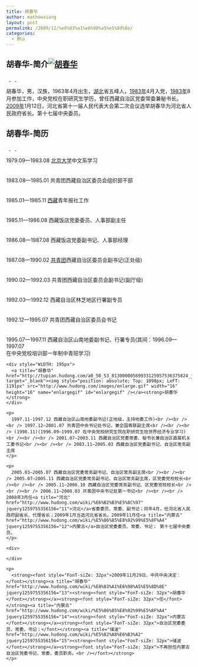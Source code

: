 ```yaml
---
title: 胡春华
author: mathewxiang
layout: post
permalink: /2009/12/%e8%83%a1%e6%98%a5%e5%8d%8e/
categories:
  - 默认
---
```

## 胡春华-简介<a title="胡春华" href="http://tupian.hudong.com/a0_50_53_01300000569933125957536375824_jpg.html" target="_blank"><img title="胡春华" alt="胡春华" src="http://a0.att.hudong.com/50/53/01300000569933125957536375824_s.jpg" /></a>

<span><a name="1" id="1"> </a> <a href="http://www.hudong.com/editsectionauth/%E8%83%A1%E6%98%A5%E5%8D%8E/1" target="_self" name="bjbd" id="bjbd"> </a> <a jquery1259755356156="36" name="tiwen" id="tiwen"> </a> <a href="http://www.hudong.com/wiki/%E8%83%A1%E6%98%A5%E5%8D%8E#catalog" name="hml" id="hml"> </a></span>

胡春华，男，汉族，1963年4月出生，<a title="湖北" href="http://www.hudong.com/wiki/%E6%B9%96%E5%8C%97" target="_blank" jquery1259755356156="4">湖北</a>省五峰人，<a title="1983年" href="http://www.hudong.com/wiki/1983%E5%B9%B4" target="_blank" jquery1259755356156="5">1983年</a>4月入党，<a title="1983年" href="http://www.hudong.com/wiki/1983%E5%B9%B4" jquery1259755356156="6">1983年</a>8月参加工作，中央党校在职研究生学历，曾任西藏自治区党委常委兼秘书长。<a title="2009年" href="http://www.hudong.com/wiki/2009%E5%B9%B4" jquery1259755356156="7">2009年</a>1月12日，河北省第十一届人民代表大会第二次会议选举胡春华为河北省人民政府省长。第十七届中央委员。

<div>
  <h2>
    胡春华-简历
  </h2>
  
  <p>
    <span><a name="3" id="3"> </a> <a href="http://www.hudong.com/editsectionauth/%E8%83%A1%E6%98%A5%E5%8D%8E/3" target="_self" name="bjbd" id="bjbd"> </a> <a jquery1259755356156="37" name="tiwen" id="tiwen"> </a> <a href="http://www.hudong.com/wiki/%E8%83%A1%E6%98%A5%E5%8D%8E#catalog" name="hml" id="hml"> </a></span></div> <p>
      1979.09—1983.08 <a title="北京大学" href="http://www.hudong.com/wiki/%E5%8C%97%E4%BA%AC%E5%A4%A7%E5%AD%A6" jquery1259755356156="8">北京大学</a>中文系学习<br /><br /><br /> 1983.08—1985.01 共青团西藏自治区委员会组织部干部<br /><br /><br /> 1985.01—1985.11 <a title="西藏" href="http://www.hudong.com/wiki/%E8%A5%BF%E8%97%8F" jquery1259755356156="9">西藏</a>青年报社工作<br /><br /><br /> 1985.11—1986.08 西藏饭店党委委员、人事部副主任<br /><br /><br /> 1986.08—1987.08 西藏饭店党委副书记、人事部经理<br /><br /><br /> 1987.08—1990.02 <a title="共青团" href="http://www.hudong.com/wiki/%E5%85%B1%E9%9D%92%E5%9B%A2" jquery1259755356156="10">共青团</a>西藏自治区委员会副书记(正处级)<br /><br /><br /> 1990.02—1992.03 共青团西藏自治区委员会副书记(副厅级)<br /><br /><br /> 1992.03—1992.12 西藏自治区林芝地区行署副专员<br /><br /><br /> 1992.12—1995.07 共青团西藏自治区委员会书记<br /><br /><br /> 1995.07—1997.11 西藏自治区山南地委副书记、行署专员(其间：1996.09—1997.07<br /> 在中央党校培训部一年制中青班学习)
    </p>
    
    <div style="WiDTH: 195px">
      <a title="胡春华" href="http://tupian.hudong.com/a0_50_53_01300000569933125957536375824_jpg.html" target="_blank"><img style="posiTion: absolute; Top: 1098px; LeFT: 1191px" src="http://www.hudong.com/images/enlarge.gif" width="16" height="16" name="enlargegif" id="enlargegif" /></a><strong>胡春华</strong>
    </div>
    
    <p>
      1997.11-1997.12 西藏自治区山南地委副书记(正地级，主持地委工作)<br /><br /><br /> 1997.12—2001.07 共青团中央书记处书记，兼全国青联副主席<br /><br /><br /> (1998.11)(1996.09—1999.07 在中央党校研究生院在职研究生班世界经济专业学习)<br /><br /><br /> 2001.07—2003.11 西藏自治区党委常委、秘书长兼自治区直属机关工委书记<br /><br /><br /> 2003.11—2005.03 西藏自治区党委副书记、自治区常务副主席
    </p>
    
    <p>
      2005.03—2005.07 西藏自治区党委常务副书记、自治区常务副主席<br /><br /><br /> 2005.07—2005.11 西藏自治区党委常务副书记、自治区常务副主席，区党委党校校长<br /><br /><br /> 2005.11—2006.10 西藏自治区党委常务副书记、区党委党校校长<br /><br /><br /> 2006.11—2008.03 共青团中央书记处第一书记<br /><br /><br /> 2008年3月任<a title="河北" href="http://www.hudong.com/wiki/%E6%B2%B3%E5%8C%97" jquery1259755356156="11">河北</a>省委委员、常委、副书记；同年4月，任河北省人民政府副省长、代理省长；2009年1月当选河北省省长。2009年11月任<a title="内蒙古" href="http://www.hudong.com/wiki/%E5%86%85%E8%92%99%E5%8F%A4" jquery1259755356156="12">内蒙古</a>自治区党委委员、常委、书记； 第十七届中央委员。
    </p>
    
    <div>
       
    </div>
    
    <p>
      <strong><font style="FonT-siZe: 32px">2009年11月29日，中共中央决定：</font></strong><a title="胡春华" href="http://www.hudong.com/wiki/%E8%83%A1%E6%98%A5%E5%8D%8E" jquery1259755356156="13"><strong><font style="FonT-siZe: 32px">胡春华</font></strong></a><strong><font style="FonT-siZe: 32px">任</font></strong><a title="内蒙古" href="http://www.hudong.com/wiki/%E5%86%85%E8%92%99%E5%8F%A4" jquery1259755356156="14"><strong><font style="FonT-siZe: 32px">内蒙古</font></strong></a><strong><font style="FonT-siZe: 32px">自治区党委委员、常委、书记；</font></strong><a title="储波" href="http://www.hudong.com/wiki/%E5%82%A8%E6%B3%A2" jquery1259755356156="15"><strong><font style="FonT-siZe: 32px">储波</font></strong></a><strong><font style="FonT-siZe: 32px">不再担任内蒙古自治区党委书记、常委、委员职务。<br /></font></strong>
    </p>